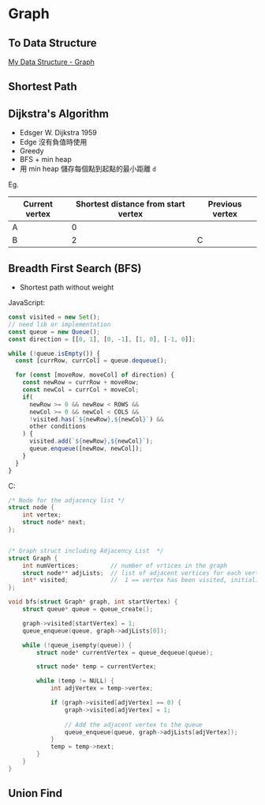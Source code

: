 # Graph

## To Data Structure

[My Data Structure - Graph](https://github.com/chengr4/my-data-structures/tree/main/graph)

## Shortest Path



## Dijkstra's Algorithm

- Edsger W. Dijkstra 1959
- Edge 沒有負值時使用
- Greedy
- BFS + min heap
- 用 min heap 儲存每個點到起點的最小距離 `d`

Eg.

| Current vertex | Shortest distance from start vertex | Previous vertex |
| -------------- | ----------------------------------- | --------------- |
| A              | 0                                   ||
| B              | 2                                   | C               |

## Breadth First Search (BFS)

- Shortest path without weight

JavaScript:

```javascript
const visited = new Set();
// need lib or implementation
const queue = new Queue();
const direction = [[0, 1], [0, -1], [1, 0], [-1, 0]];

while (!queue.isEmpty()) {
  const [currRow, currCol] = queue.dequeue();

  for (const [moveRow, moveCol] of direction) {
    const newRow = currRow + moveRow;
    const newCol = currCol + moveCol;
    if(
      newRow >= 0 && newRow < ROWS &&
      newCol >= 0 && newCol < COLS &&
      !visited.has(`${newRow},${newCol}`) &&
      other conditions
    ) {
      visited.add(`${newRow},${newCol}`);
      queue.enqueue([newRow, newCol]);
    }
  }
}
```

C:

```c
/* Node for the adjacency list */
struct node {
    int vertex;
    struct node* next;
};


/* Graph struct including Adjacency List  */
struct Graph {
    int numVertices;         // number of vrtices in the graph
    struct node** adjLists;  // list of adjacent vertices for each vertex
    int* visited;            //  1 == vertex has been visited, initialized to 0
};

void bfs(struct Graph* graph, int startVertex) {
	struct queue* queue = queue_create();

	graph->visited[startVertex] = 1;
	queue_enqueue(queue, graph->adjLists[0]);

	while (!queue_isempty(queue)) {
		struct node* currentVertex = queue_dequeue(queue);

		struct node* temp = currentVertex;

		while (temp != NULL) {
			int adjVertex = temp->vertex;

			if (graph->visited[adjVertex] == 0) {
				graph->visited[adjVertex] = 1;
				
				// Add the adjacent vertex to the queue
				queue_enqueue(queue, graph->adjLists[adjVertex]);
			}
			temp = temp->next;
		}
	}
}
```

## Union Find

